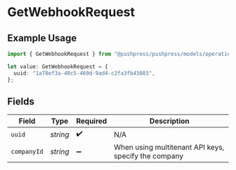 # GetWebhookRequest

## Example Usage

```typescript
import { GetWebhookRequest } from "@pushpress/pushpress/models/operations";

let value: GetWebhookRequest = {
  uuid: "1a78ef3a-40c5-469d-9ad4-c2fa3fb43803",
};
```

## Fields

| Field                                                | Type                                                 | Required                                             | Description                                          |
| ---------------------------------------------------- | ---------------------------------------------------- | ---------------------------------------------------- | ---------------------------------------------------- |
| `uuid`                                               | *string*                                             | :heavy_check_mark:                                   | N/A                                                  |
| `companyId`                                          | *string*                                             | :heavy_minus_sign:                                   | When using multitenant API keys, specify the company |